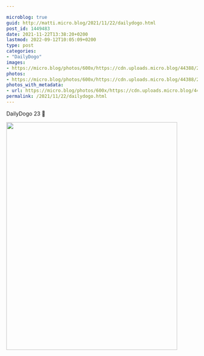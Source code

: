 ```yaml
---

microblog: true
guid: http://matti.micro.blog/2021/11/22/dailydogo.html
post_id: 1449483
date: 2021-11-22T13:38:20+0200
lastmod: 2022-09-12T10:05:09+0200
type: post
categories:
- "DailyDogo"
images:
- https://micro.blog/photos/600x/https://cdn.uploads.micro.blog/44388/2021/1abb6a827f.jpg
photos:
- https://micro.blog/photos/600x/https://cdn.uploads.micro.blog/44388/2021/1abb6a827f.jpg
photos_with_metadata:
- url: https://micro.blog/photos/600x/https://cdn.uploads.micro.blog/44388/2021/1abb6a827f.jpg
permalink: /2021/11/22/dailydogo.html
---
```

DailyDogo 23 🐶

<img src="/media/uploads/2021/1abb6a827f.jpg" width="450" height="600" alt="" />
